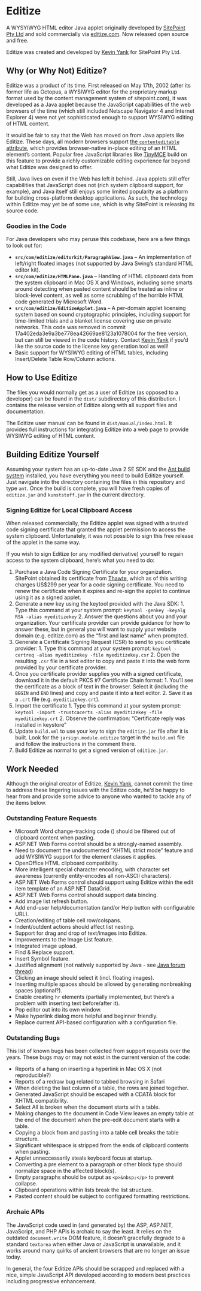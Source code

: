 # Editize

A WYSYIWYG HTML editor Java applet originally developed by [SitePoint Pty Ltd][sitepoint] and sold commercially via [editize.com][editize]. Now released open source and free.

Editize was created and developed by [Kevin Yank][kevinyank] for SitePoint Pty Ltd.

[sitepoint]: http://www.sitepoint.com/
[editize]: http://editize.com/
[kevinyank]: http://kevinyank.com/

## Why (or Why Not) Editize?

Editize was a product of its time. First released on May 17th, 2002 (after its former life as Octopus, a WYSIWYG editor for the proprietary markup format used by the content management system of sitepoint.com), it was developed as a Java applet because the JavaScript capabilities of the web browsers of the time (which still included Netscape Navigator 4 and Internet Explorer 4) were not yet sophisticated enough to support WYSIWYG editing of HTML content.

It would be fair to say that the Web has moved on from Java applets like Editize. These days, all modern browsers support [the `contenteditable` attribute][contenteditable], which provides browser-native in-place editing of an HTML element’s content. Popular free JavaScript libraries like [TinyMCE][tinymce] build on this feature to provide a richly customizable editing experience far beyond what Editize was designed to offer.

Still, Java lives on even if the Web has left it behind. Java applets still offer capabilities that JavaScript does not (rich system clipboard support, for example), and Java itself still enjoys some limited popularity as a platform for building cross-platform desktop applications. As such, the technology within Editize may yet be of some use, which is why SitePoint is releasing its source code.

[contenteditable]: http://www.w3.org/TR/html5/editing.html#contenteditable
[tinymce]: http://www.tinymce.com/

### Goodies in the Code

For Java developers who may peruse this codebase, here are a few things to look out for:

  * **`src/com/editize/editorkit/ParagraphView.java`** – An implementation of left/right floated images (not supported by Java Swing’s standard HTML editor kit).
  * **`src/com/editize/HTMLPane.java`** – Handling of HTML clipboard data from the system clipboard in Mac OS X and Windows, including some smarts around detecting when pasted content should be treated as inline or block-level content, as well as some scrubbing of the horrible HTML code generated by Microsoft Word.
  * **`src/com/editize/EditizeApplet.java`** – A per-domain applet licensing system based on sound cryptographic principles, including support for time-limited trials and a blanket license covering use on private networks. This code was removed in commit 17a402eda3e9a3be778ea42669ae8123a1078004 for the free version, but can still be viewed in the code history. Contact [Kevin Yank][kevinyank] if you’d like the source code to the license key generation tool as well!
  * Basic support for WYSIWYG editing of HTML tables, including Insert/Delete Table Row/Column actions.

## How to Use Editize

The files you would normally get as a user of Editize (as opposed to a developer) can be found in the `dist/` subdirectory of this distribution. I contains the release version of Editize along with all support files and documentation.

The Editize user manual can be found in `dist/manual/index.html`. It provides full instructions for integrating Editize into a web page to provide WYSIWYG editing of HTML content.

## Building Editize Yourself

Assuming your system has an up-to-date Java 2 SE SDK and the [Ant build system][ant] installed, you have everything you need to build Editize yourself. Just navigate into the directory containing the files in this repository and type `ant`. Once the build is complete, you will have fresh copies of `editize.jar` and `kunststoff.jar` in the current directory.

[ant]: http://ant.apache.org/

### Signing Editize for Local Clipboard Access

When released commercially, the Editize applet was signed with a trusted code signing certificate that granted the applet permission to access the system clipboard. Unfortunately, it was not possible to sign this free release of the applet in the same way.

If you wish to sign Editize (or any modified derivative) yourself to regain access to the system clipboard, here’s what you need to do:

  1. Purchase a Java Code Signing Certificate for your organization. SitePoint obtained its certificate from [Thawte][thawte], which as of this writing charges US$299 per year for a code signing certificate. You need to renew the certificate when it expires and re-sign the applet to continue using it as a signed applet.
  2. Generate a new key using the keytool provided with the Java SDK:
    1. Type this command at your system prompt: `keytool -genkey -keyalg RSA -alias myeditizekey`
    2. Answer the questions about you and your organization. Your certificate provider can provide guidance for how to answer these, but in general you will want to supply your website domain (e.g. editize.com) as the “first and last name” when prompted.
  3. Generate a Certificate Signing Request (CSR) to send to you certificate provider:
    1. Type this command at your system prompt: `keytool -certreq -alias myeditizekey -file myeditizekey.csr`
    2. Open the resulting `.csr` file in a text editor to copy and paste it into the web form provided by your certificate provider.
  4. Once you certificate provider supplies you with a signed certificate, download it in the default PKCS #7 Certificate Chain format:
    1. You’ll see the certificate as a block of text in the browser. Select it (including the `BEGIN` and `END` lines) and copy and paste it into a text editor.
    2. Save it as a `.crt` file (e.g. `myeditizekey.crt`).
  5. Import the certificate
    1. Type this command at your system prompt: `keytool -import -trustcacerts -alias myeditizekey -file myeditizekey.crt`
    2. Observe the confirmation: “Certificate reply was installed in keystore”
  6. Update `build.xml` to use your key to sign the `editize.jar` file after it is built. Look for the `jarsign.module.editize` target in the `build.xml` file and follow the instructions in the comment there.
  7. Build Editize as normal to get a signed version of `editize.jar`.

[thawte]: https://www.thawte.com/code-signing/index.html

## Work Needed

Although the original creator of Editize, [Kevin Yank][kevinyank], cannot commit the time to address these lingering issues with the Editize code, he’d be happy to hear from and provide some advice to anyone who wanted to tackle any of the items below.

### Outstanding Feature Requests

  * Microsoft Word change-tracking code (<span class="msoIns/msoDel">) should be filtered out of clipboard content when pasting.
  * ASP.NET Web Forms control should be a strongly-named assembly.
  * Need to document the undocumented “XHTML strict mode” feature and add WYSIWYG support for the element classes it applies.
  * OpenOffice HTML clipboard compatibility.
  * More intelligent special character encoding, with character set awareness (currently entity-encodes all non-ASCII characters).
  * ASP.NET Web Forms control should support using Editize within the edit item template of an ASP.NET DataGrid.
  * ASP.NET Web Forms control should support data binding.
  * Add image list refresh button.
  * Add end-user help/documentation (and/or Help button with configurable URL).
  * Creation/editing of table cell row/colspans.
  * Indent/outdent actions should affect list nesting.
  * Support for drag and drop of text/images into Editize.
  * Improvements to the Image List feature.
  * Integrated image upload.
  * Find & Replace support.
  * Insert Symbol feature.
  * Justified alignment (not natively supported by Java - see [Java forum thread](http://forum.java.sun.com/thread.jsp?forum=57&thread=289879))
  * Clicking an image should select it (incl. floating images).
  * Inserting multiple spaces should be allowed by generating nonbreaking spaces (optional?).
  * Enable creating `hr` elements (partially implemented, but there’s a problem with inserting text before/after it).
  * Pop editor out into its own window.
  * Make hyperlink dialog more helpful and beginner friendly.
  * Replace current API-based configuration with a configuration file.

### Outstanding Bugs

This list of known bugs has been collected from support requests over the years. These bugs may or may not exist in the current version of the code:

  * Reports of a hang on inserting a hyperlink in Mac OS X (not reproducible?)
  * Reports of a redraw bug related to tabbed browsing in Safari
  * When deleting the last column of a table, the rows are joined together.
  * Generated JavaScript should be escaped with a CDATA block for XHTML compatibility.
  * Select All is broken when the document starts with a table.
  * Making changes to the document in Code View leaves an empty table at the end of the document when the pre-edit document starts with a table.
  * Copying a block from and pasting into a table cell breaks the table structure.
  * Significant whitespace is stripped from the ends of clipboard contents when pasting.
  * Applet unneccessarily steals keyboard focus at startup.
  * Converting a pre element to a paragraph or other block type should normalize space in the affected block(s).
  * Empty paragraphs should be output as `<p>&nbsp;</p>` to prevent collapse.
  * Clipboard operations within lists break the list structure.
  * Pasted content should be subject to configured formatting restrictions.

### Archaic APIs

The JavaScript code used in (and generated by) the ASP, ASP.NET, JavaScript, and PHP APIs is archaic to say the least. It relies on the outdated `document.write` DOM feature, it doesn’t gracefully degrade to a standard `textarea` when either Java or JavaScript is unavailable, and it works around many quirks of ancient browsers that are no longer an issue today.

In general, the four Editize APIs should be scrapped and replaced with a nice, simple JavaScript API developed according to modern best practices including progressive enhancement.

